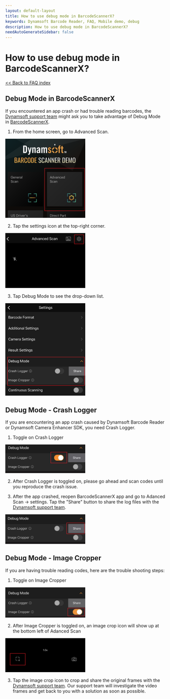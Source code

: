 ```yaml
---
layout: default-layout
title: How to use debug mode in BarcodeScannerX?
keywords: Dynamsoft Barcode Reader, FAQ, Mobile demo, debug
description: How to use debug mode in BarcodeScannerX?
needAutoGenerateSidebar: false
---
```


# How to use debug mode in BarcodeScannerX?

[<< Back to FAQ index](index.md)


## Debug Mode in BarcodeScannerX

If you encountered an app crash or had trouble reading barcodes, the [Dynamsoft support team](https://www.dynamsoft.com/company/contact/?ver=latest) might ask you to take advantage of Debug Mode in [BarcodeScannerX](https://www.dynamsoft.com/barcode-reader/sdk-mobile/#appDemo).

1. From the home screen, go to Advanced Scan.

<img src="../assets/home_screen.png" alt="Home screen"  width="50%" height="50%">

2. Tap the settings icon at the top-right corner.

<img src="../assets/advanced_scan.png" alt="Advanced scan"  width="50%" height="50%">

3. Tap Debug Mode to see the drop-down list.

<img src="../assets/debug_mode.jpg" alt="Debug mode"  width="50%" height="50%">

## Debug Mode - Crash Logger

If you are encountering an app crash caused by Dynamsoft Barcode Reader or Dynamsoft Camera Enhancer SDK, you need Crash Logger.

1. Toggle on Crash Logger

<img src="../assets/crash_toggle_on.jpg" alt="Crash toggle on"  width="50%" height="50%">

2. After Crash Logger is toggled on, please go ahead and scan codes until you reproduce the crash issue.

3. After the app crashed, reopen BarcodeScannerX app and go to Adanced Scan -> settings. Tap the "Share" button to share the log files with the [Dynamsoft support team](https://www.dynamsoft.com/company/contact/?ver=latest).

<img src="../assets/crash_share.jpg" alt="Crash share"  width="50%" height="50%">


## Debug Mode - Image Cropper

If you are having trouble reading codes, here are the trouble shooting steps:

1. Toggle on Image Cropper

<img src="../assets/image_cropper_toggle.jpg" alt="Image crop toggle on"  width="50%" height="50%">

2. After Image Cropper is toggled on, an image crop icon will show up at the bottom left of Adanced Scan

<img src="../assets/crop.png" alt="crop"  width="50%" height="50%">

3. Tap the image crop icon to crop and share the original frames with the [Dynamsoft support team](https://www.dynamsoft.com/company/contact/?ver=latest). Our support team will investigate the video frames and get back to you with a solution as soon as possible.
